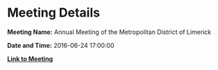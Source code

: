 # Meeting Details

**Meeting Name:** Annual Meeting of the Metropolitan District of Limerick

**Date and Time:** 2016-06-24 17:00:00

**[Link to Meeting](https://www.limerick.ie/council/whats-on/annual-meeting-metropolitan-district-limerick)**
